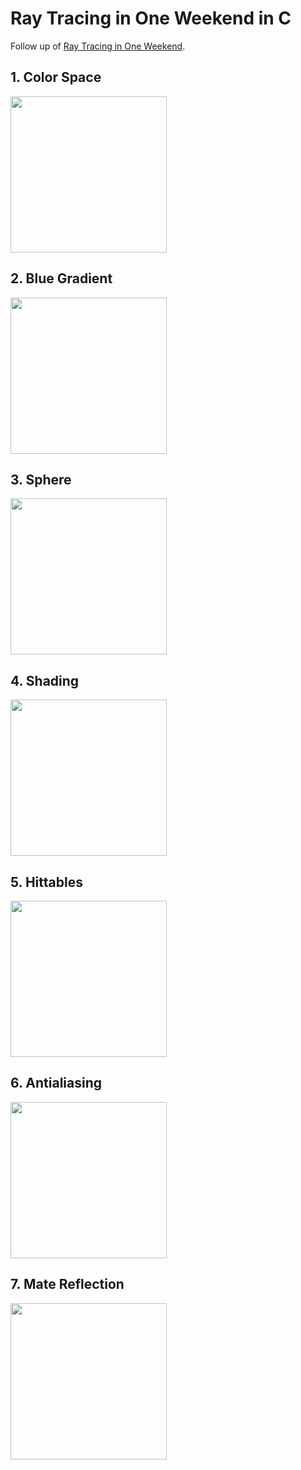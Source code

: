 # Ray Tracing in One Weekend in C

Follow up of [Ray Tracing in One Weekend](https://raytracing.github.io/books/RayTracingInOneWeekend.html).

## 1. Color Space
<img src="output/1_color_space.ppm" height="250px">

## 2. Blue Gradient 
<img src="output/2_blue_gradient.ppm" height="250px">

## 3. Sphere 
<img src="output/3_sphere.ppm" height="250px">

## 4. Shading 
<img src="output/4_shading.ppm" height="250px">

## 5. Hittables 
<img src="output/5_hittables.ppm" height="250px">

## 6. Antialiasing 
<img src="output/6_antialiasing.ppm" height="250px">

## 7. Mate Reflection 
<img src="output/7_mate_reflection.ppm" height="250px">

